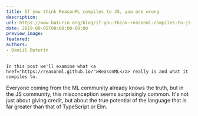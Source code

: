 ```yaml
---
title: If you think ReasonML compiles to JS, you are wrong
description:
url: https://www.baturin.org/blog/if-you-think-reasonml-compiles-to-js-you-are-wrong
date: 2019-09-05T00:00:00-00:00
preview_image:
featured:
authors:
- Daniil Baturin
---
```



    In this post we'll examine what <a href="https://reasonml.github.io/">ReasonML</a> really is and what it compiles to.
Everyone coming from the ML community already knows the truth, but in the JS community, this misconception
seems surprisingly common. It's not just about giving credit, but about the true potential of the language
that is far greater than that of TypeScript or Elm.
    
